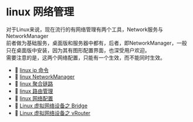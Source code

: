 # linux 网络管理

对于Linux来说，现在流行的有网络管理有两个工具，Network服务与NetworkManager  
前者做为基础服务，桌面版和服务器中都有，后者，即NetworkManager，一般只在桌面版中安装，因为其有图形配置界面，也深受用户欢迎。  
需要注意的是，这两个网络配置，只能有一个生效，而不能同时生效。

* 📄 [linux ip 命令](siyuan://blocks/20231110105237-dx5qn08)
* 📄 [linux NetworkManager](siyuan://blocks/20231110105237-qn3idd2)
* 📄 [linux 聚合链路](siyuan://blocks/20231110105237-qnhnqtl)
* 📄 [linux 路由管理](siyuan://blocks/20231110105237-vk5bdpj)
* 📄 [linux 网络配置](siyuan://blocks/20231110105237-b3v59f7)
* 📄 [Linux 虚拟网络设备之 Bridge](siyuan://blocks/20231110105237-op3dz8u)
* 📄 [Linux 虚拟网络设备之 vRouter](siyuan://blocks/20231110105237-k39nhil)

‍

‍
